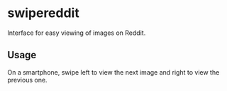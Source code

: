 # swipereddit
Interface for easy viewing of images on Reddit.

## Usage

On a smartphone, swipe left to view the next image and right to view the previous one.
